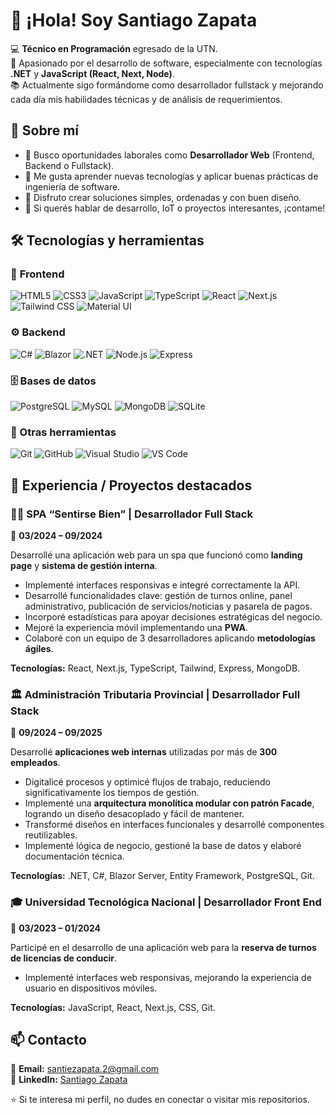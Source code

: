 # 👋 ¡Hola! Soy Santiago Zapata  

💻 **Técnico en Programación** egresado de la UTN.  
🚀 Apasionado por el desarrollo de software, especialmente con tecnologías **.NET** y **JavaScript (React, Next, Node)**.  
📚 Actualmente sigo formándome como desarrollador fullstack y mejorando cada día mis habilidades técnicas y de análisis de requerimientos.  

## 🧠 Sobre mí  
- 🎯 Busco oportunidades laborales como **Desarrollador Web** (Frontend, Backend o Fullstack).  
- 🌱 Me gusta aprender nuevas tecnologías y aplicar buenas prácticas de ingeniería de software.  
- 🧩 Disfruto crear soluciones simples, ordenadas y con buen diseño.  
- 💬 Si querés hablar de desarrollo, IoT o proyectos interesantes, ¡contame!  

## 🛠️ Tecnologías y herramientas

### 🎨 **Frontend**
![HTML5](https://img.shields.io/badge/HTML5-E34F26?style=for-the-badge&logo=html5&logoColor=white)
![CSS3](https://img.shields.io/badge/CSS3-1572B6?style=for-the-badge&logo=css3&logoColor=white)
![JavaScript](https://img.shields.io/badge/JavaScript-F7DF1E?style=for-the-badge&logo=javascript&logoColor=black)
![TypeScript](https://img.shields.io/badge/TypeScript-3178C6?style=for-the-badge&logo=typescript&logoColor=white)
![React](https://img.shields.io/badge/React-20232A?style=for-the-badge&logo=react&logoColor=61DAFB)
![Next.js](https://img.shields.io/badge/Next.js-000000?style=for-the-badge&logo=nextdotjs&logoColor=white)
![Tailwind CSS](https://img.shields.io/badge/Tailwind_CSS-38B2AC?style=for-the-badge&logo=tailwind-css&logoColor=white)
![Material UI](https://img.shields.io/badge/Material_UI-007FFF?style=for-the-badge&logo=mui&logoColor=white)

### ⚙️ **Backend**
![C#](https://img.shields.io/badge/C%23-239120?style=for-the-badge&logo=csharp&logoColor=white)
![Blazor](https://img.shields.io/badge/Blazor-512BD4?style=for-the-badge&logo=blazor&logoColor=white)
![.NET](https://img.shields.io/badge/.NET-512BD4?style=for-the-badge&logo=dotnet&logoColor=white)
![Node.js](https://img.shields.io/badge/Node.js-339933?style=for-the-badge&logo=nodedotjs&logoColor=white)
![Express](https://img.shields.io/badge/Express-000000?style=for-the-badge&logo=express&logoColor=white)

### 🗄️ **Bases de datos**
![PostgreSQL](https://img.shields.io/badge/PostgreSQL-4169E1?style=for-the-badge&logo=postgresql&logoColor=white)
![MySQL](https://img.shields.io/badge/MySQL-4479A1?style=for-the-badge&logo=mysql&logoColor=white)
![MongoDB](https://img.shields.io/badge/MongoDB-47A248?style=for-the-badge&logo=mongodb&logoColor=white)
![SQLite](https://img.shields.io/badge/SQLite-003B57?style=for-the-badge&logo=sqlite&logoColor=white)

### 🧰 Otras herramientas
![Git](https://img.shields.io/badge/Git-F05033?style=for-the-badge&logo=git&logoColor=white)
![GitHub](https://img.shields.io/badge/GitHub-181717?style=for-the-badge&logo=github&logoColor=white)
![Visual Studio](https://img.shields.io/badge/Visual%20Studio-5C2D91?style=for-the-badge&logo=visualstudio&logoColor=white)
![VS Code](https://img.shields.io/badge/VS%20Code-0078D4?style=for-the-badge&logo=visualstudiocode&logoColor=white)

## 💼 Experiencia / Proyectos destacados

### 🧖‍♀️ SPA “Sentirse Bien” | Desarrollador Full Stack  
📆 **03/2024 – 09/2024**

Desarrollé una aplicación web para un spa que funcionó como **landing page** y **sistema de gestión interna**.  
- Implementé interfaces responsivas e integré correctamente la API.  
- Desarrollé funcionalidades clave: gestión de turnos online, panel administrativo, publicación de servicios/noticias y pasarela de pagos.  
- Incorporé estadísticas para apoyar decisiones estratégicas del negocio.  
- Mejoré la experiencia móvil implementando una **PWA**.  
- Colaboré con un equipo de 3 desarrolladores aplicando **metodologías ágiles**.  

**Tecnologías:** React, Next.js, TypeScript, Tailwind, Express, MongoDB.  

### 🏛️ Administración Tributaria Provincial | Desarrollador Full Stack  
📆 **09/2024 – 09/2025**

Desarrollé **aplicaciones web internas** utilizadas por más de **300 empleados**.  
- Digitalicé procesos y optimicé flujos de trabajo, reduciendo significativamente los tiempos de gestión.  
- Implementé una **arquitectura monolítica modular con patrón Facade**, logrando un diseño desacoplado y fácil de mantener.  
- Transformé diseños en interfaces funcionales y desarrollé componentes reutilizables.  
- Implementé lógica de negocio, gestioné la base de datos y elaboré documentación técnica.  

**Tecnologías:** .NET, C#, Blazor Server, Entity Framework, PostgreSQL, Git.  

### 🎓 Universidad Tecnológica Nacional | Desarrollador Front End  
📆 **03/2023 – 01/2024**

Participé en el desarrollo de una aplicación web para la **reserva de turnos de licencias de conducir**.  
- Implementé interfaces web responsivas, mejorando la experiencia de usuario en dispositivos móviles.  

**Tecnologías:** JavaScript, React, Next.js, CSS, Git.  

## 📫 Contacto

📧 **Email:** [santiezapata.2@gmail.com](mailto:santiezapata.2@gmail.com)  
💼 **LinkedIn:** [Santiago Zapata](https://www.linkedin.com/in/santiago-zapata-286a85263)  


⭐ Si te interesa mi perfil, no dudes en conectar o visitar mis repositorios.



